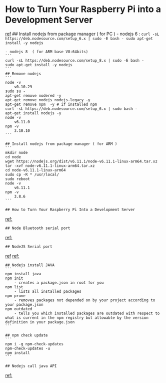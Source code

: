 # How to Turn Your Raspberry Pi into a Development Server
[ref](https://www.toptal.com/raspberry-pi/how-to-turn-your-raspberry-pi-into-a-development-server)
	## Install nodejs from package manager ( for PC )
	- nodejs 6 :
	```
	curl -sL https://deb.nodesource.com/setup_6.x | sudo -E bash -
	sudo apt-get install -y nodejs
	```

	- nodejs 8  ( for ARM base V8:64bits)
	```
	curl -sL https://deb.nodesource.com/setup_8.x | sudo -E bash -
	sudo apt-get install -y nodejs
	```
	## Remove nodejs
	```
	node -v
		v0.10.29
	sudo su -
	apt-get remove nodered -y
	apt-get remove nodejs nodejs-legacy -y
	apt-get remove npm  -y # if installed npm
	curl -sL https://deb.nodesource.com/setup_6.x | sudo bash -
	apt-get install nodejs -y
	node -v
		v6.11.0
	npm -v
		3.10.10
	```

	## Install nodejs from package manager ( for ARM )
	```
	mkdir node
	cd node
	wget https://nodejs.org/dist/v6.11.1/node-v6.11.1-linux-arm64.tar.xz
	tar -xvf node-v6.11.1-linux-arm64.tar.xz
	cd node-v6.11.1-linux-arm64
	sudo cp -R * /usr/local/
	sudo reboot
	node -v
		v6.11.1
	npm -v
		3.8.6
	```

	## How to Turn Your Raspberry Pi Into a Development Server
[ref:](https://www.toptal.com/raspberry-pi/how-to-turn-your-raspberry-pi-into-a-development-server)

	## Node Bluetooth serial port
[ref:](https://github.com/eelcocramer/node-bluetooth-serial-port)

	## NodeJS Serial port
[ref](https://github.com/ITPNYU/physcomp/tree/master/labs2014/Node%20Serial%20Lab)
[ref:](https://itp.nyu.edu/physcomp/labs/labs-serial-communication/lab-serial-communication-with-node-js/#Using_theData_in_HTML)

	## Nodejs install JAVA
	```
	npm install java
	npm init  
		- creates a package.json in root for you
	npm list
		- lists all installed packages
	npm prune
		- removes packages not depended on by your project according to your package.json
	npm outdated 
		- tells you which installed packages are outdated with respect to what is current in the npm registry but allowable by the version definition in your package.json
	```

	## npm check update
	```
	npm i -g npm-check-updates
	npm-check-updates -u
	npm install
	```

	## Nodejs call java API
[ref:](https://github.com/joeferner/node-java)

